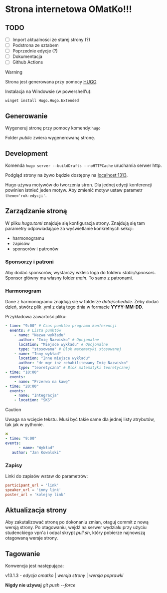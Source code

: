 # Strona internetowa OMatKo!!!

## TODO

- [ ] Import aktualności ze starej strony (?)
- [ ] Podstrona ze sztabem
- [ ] Poprzednie edycje (?)
- [ ] Dokumentacja
- [ ] Github Actions

> [!WARNING]
>
> Strona jest generowana przy pomocy [HUGO](https://gohugo.io/).
>
> Instalacja na Windowsie (w powershell'u):
>
> `winget install Hugo.Hugo.Extended`

## Generowanie

Wygeneruj stronę przy pomocy komendy:`hugo`

Folder _public_ zwiera wygenerowaną stronę.

## Development

Komenda `hugo server --buildDrafts --noHTTPCache` uruchamia serwer http.

Podgląd strony na żywo będzie dostępny na [localhost:1313](http://localhost:1313).

Hugo używa motywów do tworzenia stron.
Dla jednej edycji konferencji powinien istnieć jeden motyw.
Aby zmienić motyw ustaw parametr `theme='rok-edycji'`.

## Zarządzanie stroną

W pliku _hugo.toml_ znajduje się konfiguracja strony.
Znajdują się tam parametry odpowiadające za wyświetlanie konkretnych sekcji:

- harmonogramu
- zapisów
- sponsorów i patronów

### Sponsorzy i patroni

Aby dodać sponsorów, wystarczy wkleić loga do folderu _static/sponsors_. Sponsor główny ma własny folder _main_.
To samo z patronami.

### Harmonogram

Dane z harmonogramu znajdują się w folderze _data/schedule_.
Żeby dodać dzień, stwórz plik .yml z datą tego dnia w formacie **YYYY-MM-DD**.

Przykładowa zawartość pliku:

```yml
- time: "9:00" # Czas punktów programu konferencji
  events: # Lista punktów
    - name: "Nazwa wykładu"
      author: "Imię Nazwisko" # Opcjonalne
      location: "Miejsce wykładu" # Opcjonalne
      type: "stosowana" # Blok matematyki stosowanej
    - name: "Inny wykład"
      location: "Inne miejsce wykładu"
      author: "dr mgr inż rehabilitowany Imię Nazwisko"
      type: "teoretyczna" # Blok matematyki teoretycznej
- time: "10:00"
  events:
    - name: "Przerwa na kawę"
- time: "20:00"
  events:
    - name: "Integracja"
    - location: "SKS"
```

> [!CAUTION]
>
> Uwaga na wcięcie tekstu. Musi być takie same dla jednej listy atrybutów, tak jak w pythonie.
>
> ```yml
> ❌
> - time: "9:00"
> events:
>       - name: "Wykład"
>    author: "Jan Kowalski"
> ```

### Zapisy

Linki do zapisów wstaw do parametrów:

```toml
participant_url = 'link'
speaker_url = 'inny link'
poster_url = 'kolejny link'
```

## Aktualizacja strony

Aby zakutalizować stronę po dokonaniu zmian, otaguj commit z nową wersją strony.
Po otagowaniu, wejdź na serwer wydziału przy użyciu studenckiego vpn'a i odpal skrypt _pull.sh_, który pobierze najnowszą otagowaną wersje strony.

## Tagowanie

Konwencja jest następująca:

v13.1.3 - _edycja omatko_ | _wersja strony_ | _wersja poprawki_

**Nigdy nie używaj** _git push --force_
